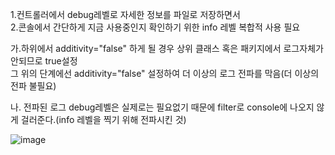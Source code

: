 1.컨트롤러에서 debug레벨로 자세한 정보를 파일로 저장하면서   
2.콘솔에서 간단하게 지금 사용중인지 확인하기 위한 info 레벨 복합적 사용 필요 

가.하위에서 additivity="false" 하게 될 경우 상위 클래스 혹은 패키지에서 로그자체가 안되므로 true설정   
그 위의 단계에선 additivity="false" 설정하여 더 이상의 로그 전파를 막음(더 이상의 전파 불필요)       

나. 전파된 로그 debug레벨은 실제로는 필요없기 때문에 filter로 console에 나오지 않게 걸러준다.(info 레벨을 찍기 위해 전파시킨 것)



![image](https://github.com/user-attachments/assets/e7085ff5-c71f-4680-80bd-4f2d7371e41e)


